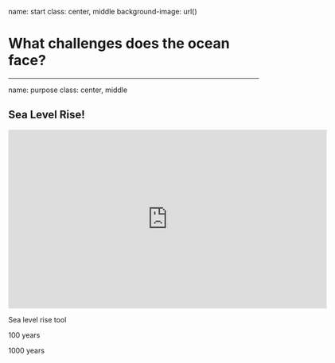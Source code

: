 name: start
class: center, middle
background-image: url()

# What challenges does the ocean face?
                

---
name: purpose
class: center, middle
        
## Sea Level Rise!

<iframe src="https://player.vimeo.com/video/137262980" width="640" height="360" frameborder="0" scrolling="no" webkitallowfullscreen mozallowfullscreen allowfullscreen></iframe>


Sea level rise tool

100 years

1000 years

